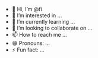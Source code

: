 - 👋 Hi, I’m @fi
- 👀 I’m interested in ...
- 🌱 I’m currently learning ...
- 💞️ I’m looking to collaborate on ...
- 📫 How to reach me ...
- 😄 Pronouns: ...
- ⚡ Fun fact: ...

<!---
fifisd/fifisd is a ✨ special ✨ repository because its `README.md` (this file) appears on your GitHub profile.
You can click the Preview link to take a look at your changes.
--->
